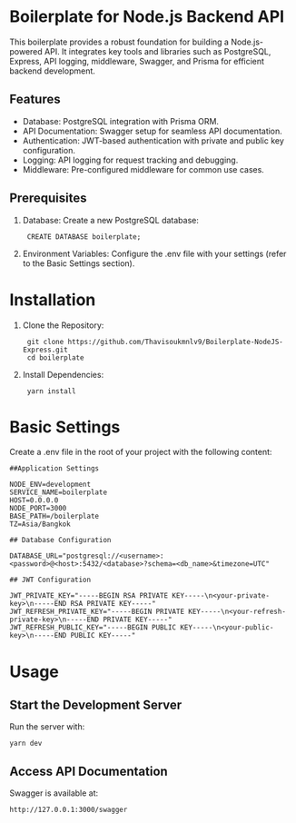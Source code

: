 
# Boilerplate for Node.js Backend API

This boilerplate provides a robust foundation for building a Node.js-powered API. It integrates key tools and libraries such as PostgreSQL, Express, API logging, middleware, Swagger, and Prisma for efficient backend development.

## Features

- Database: PostgreSQL integration with Prisma ORM.
- API Documentation: Swagger setup for seamless API documentation.
- Authentication: JWT-based authentication with private and public key configuration.
- Logging: API logging for request tracking and debugging.
- Middleware: Pre-configured middleware for common use cases.

## Prerequisites

1. Database: Create a new PostgreSQL database:

        CREATE DATABASE boilerplate;

2. Environment Variables: Configure the .env file with your settings (refer to the Basic Settings section).

# Installation

1. Clone the Repository:

        git clone https://github.com/Thavisoukmnlv9/Boilerplate-NodeJS-Express.git
        cd boilerplate

2. Install Dependencies:

        yarn install

# Basic Settings

Create a .env file in the root of your project with the following content:

    ##Application Settings

    NODE_ENV=development
    SERVICE_NAME=boilerplate
    HOST=0.0.0.0
    NODE_PORT=3000
    BASE_PATH=/boilerplate
    TZ=Asia/Bangkok

    ## Database Configuration

    DATABASE_URL="postgresql://<username>:<password>@<host>:5432/<database>?schema=<db_name>&timezone=UTC"

    ## JWT Configuration

    JWT_PRIVATE_KEY="-----BEGIN RSA PRIVATE KEY-----\n<your-private-key>\n-----END RSA PRIVATE KEY-----"
    JWT_REFRESH_PRIVATE_KEY="-----BEGIN PRIVATE KEY-----\n<your-refresh-private-key>\n-----END PRIVATE KEY-----"
    JWT_REFRESH_PUBLIC_KEY="-----BEGIN PUBLIC KEY-----\n<your-public-key>\n-----END PUBLIC KEY-----"

# Usage

## Start the Development Server

Run the server with:

    yarn dev

## Access API Documentation

Swagger is available at:

    http://127.0.0.1:3000/swagger